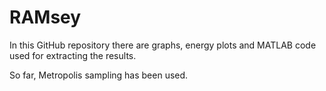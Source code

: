 # RAMsey

In this GitHub repository there are graphs, energy plots and MATLAB code used for extracting the results. 

So far, Metropolis sampling has been used.
